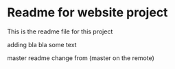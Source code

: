 # Readme for website project

This is the readme file for this project

adding bla bla some text

master readme change from (master on the remote)
